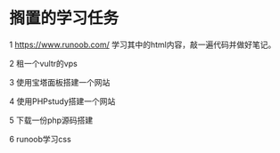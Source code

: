 # 搁置的学习任务

1 https://www.runoob.com/ 学习其中的html内容，敲一遍代码并做好笔记。

2 租一个vultr的vps

3 使用宝塔面板搭建一个网站

4 使用PHPstudy搭建一个网站

5 下载一份php源码搭建

6 runoob学习css



